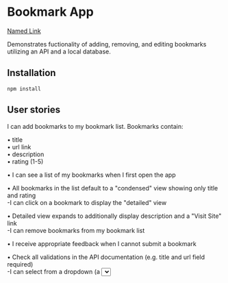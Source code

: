 # Bookmark App
[Named Link](http://www.google.fr/ "Named link title")  
  
Demonstrates fuctionality of adding, removing, and editing bookmarks utilizing an API and a local database. 
## Installation
```
npm install
```
## User stories

I can add bookmarks to my bookmark list. Bookmarks contain:

• title
<br />
• url link  
• description  
• rating (1-5)  

• I can see a list of my bookmarks when I first open the app

• All bookmarks in the list default to a "condensed" view showing only title and rating  
 -I can click on a bookmark to display the "detailed" view

• Detailed view expands to additionally display description and a "Visit Site" link  
  -I can remove bookmarks from my bookmark list

• I receive appropriate feedback when I cannot submit a bookmark

• Check all validations in the API documentation (e.g. title and url field required)  
  -I can select from a dropdown (a <select> element) a "minimum rating" to filter the list by all bookmarks rated at or above the chosen selection

